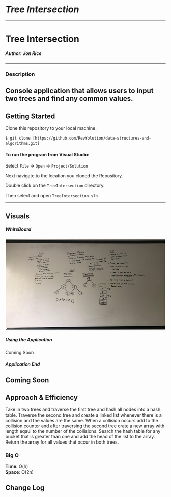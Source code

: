 # ***Tree Intersection***
------------------------------

# Tree Intersection
##### *Author: Jon Rice*

------------------------------

### Description

Console application that allows users to input two trees and find any common values. 
------------------------------

## Getting Started
Clone this repository to your local machine.
```
$ git clone [https://github.com/RevYolution/data-structures-and-algorithms.git]
```
#### To run the program from Visual Studio:
Select ```File``` -> ```Open``` -> ```Project/Solution```

Next navigate to the location you cloned the Repository.

Double click on the ```TreeIntersection``` directory.

Then select and open ```TreeIntersection.sln```

------------------------------

## Visuals


##### WhiteBoard
![Tree Intersection Whiteboard](https://github.com/RevYolution/data-structures-and-algorithms/blob/master/assets/Tree%20Intersection%20Whiteboard.PNG)
##### Using the Application
Coming Soon
##### Application End
Coming Soon
------------------------------
## Approach & Efficiency
Take in two trees and traverse the first tree and hash all nodes into a hash table. Traverse the second tree and create a linked list whenever there is a collision and the values are the same. When a collision occurs add to the collision counter and after traversing the second tree crate a new array with length eqaul to the number of the collisions. Search the hash table for any bucket that is greater than one and add the head of the list to the array. Return the array for all values that occur in both trees. 
### Big O
**Time**: O(h)  
**Space**: O(2n)

## Change Log

